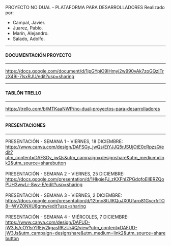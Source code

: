 PROYECTO NO DUAL - PLATAFORMA PARA DESARROLLADORES
Realizado por:
- Campal, Javier.
- Juarez, Pablo.
- Marín, Alejandro.
- Salado, Adolfo.

---
#### DOCUMENTACIÓN PROYECTO
---
https://docs.google.com/document/d/1jpGYpiO9IHmyi2w990yAk7zoGQzITrzX49i-7lsxRJU/edit?usp=sharing

---
#### TABLÓN TRELLO 
---
https://trello.com/b/MTKaaNWP/no-dual-proyectos-para-desarrolladores

---
#### PRESENTACIONES 
---
PRESENTACIÓN - SEMANA 1 - VIERNES, 18 DICIEMBRE: </br>
https://www.canva.com/design/DAFSGy_jwQs/EiYJJQ5rJSUjOtE0cRpzsQ/edit?utm_content=DAFSGy_jwQs&utm_campaign=designshare&utm_medium=link2&utm_source=sharebutton
</br></br>
PRESENTACIÓN - SEMANA 2 - VIERNES, 25 DICIEMBRE:</br>
https://docs.google.com/presentation/d/1HkgjeFJ_zKXFhIZPGdgfoElIERZQoPUH3wwLr-8wv-E/edit?usp=sharing
</br></br>
PRESENTACIÓN - SEMANA 3 - VIERNES, 2 DICIEMBRE: </br>
https://docs.google.com/presentation/d/12tmo8tUlKQuJX0Ufarp81GvcrfrTO8--WVZ0NXU8gmw/edit?usp=sharing
</br></br>
PRESENTACIÓN - SEMANA 4 - MIÉRCOLES, 7 DICIEMBRE: </br>
https://www.canva.com/design/DAFUD-jW3Js/cOY5rYREjy2kgasRKzUr4Q/view?utm_content=DAFUD-jW3Js&utm_campaign=designshare&utm_medium=link2&utm_source=sharebutton
</br></br>

